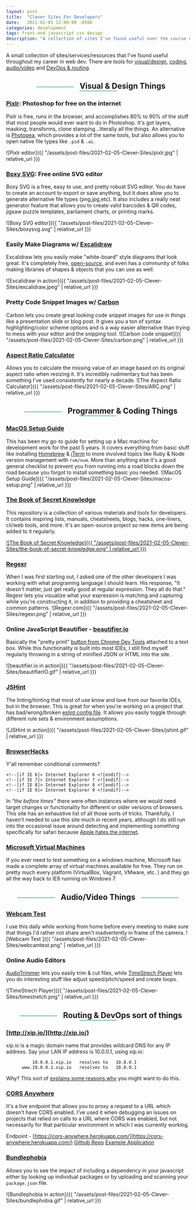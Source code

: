```yaml
---
layout: post
title:  "Clever Sites For Developers"
date:   2021-02-05 12:00:00 -0500
categories: development
tags: front-end javascript css design
description: "A collection of sites I've found useful over the course of my career."
---
```

<style>
	h2:not(.post-title) {text-align: center;}
	h2:not(.post-title):before,
	h2:not(.post-title):after {
		margin: 0 1rem;
		border:0.75px solid #69B5C3;
		display:inline-block;
		content:' ';
    	vertical-align: middle;
    	width: 20%;
	}
	img[alt="Boxy SVG editor"]{max-width: 720px;}
</style>

A small collection of sites/services/resources that I've found useful throughout my career in web dev.
There are tools for [visual/design](#visual--design-things), [coding](#programmer--coding-things), [audio/video](#audiovideo-things) and [DevOps & routing](#routing--devops-sort-of-things).



## Visual & Design Things

### [Pixlr](https://pixlr.com/e/): Photoshop for free on the internet
Pixlr is free, runs in the browser, and accomplishes 80% to 90% of the stuff that most people would ever want to do in Photoshop. It's got layers, masking, transforms, clone stamping...literally all the things. An alternative is [Photopea](https://www.photopea.com/), which provides a lot of the same tools, but also allows you to open native file types like `.psd` & `.ai`.  

![Pixlr editor]({{ "/assets/post-files/2021-02-05-Clever-Sites/pixlr.jpg" | relative_url }})

### [Boxy SVG](https://boxy-svg.com/): Free online SVG editor  
Boxy SVG is a free, easy to use, and pretty robust SVG editor. You do have to create an account to export or save anything, but it does allow you to generate alternative file types (png,jpg,etc). It also includes a really neat generator feature that allows you to create valid barcodes & QR codes, jigsaw puzzle templates, parliament charts, or printing marks. 

![Boxy SVG editor]({{ "/assets/post-files/2021-02-05-Clever-Sites/boxysvg.svg" | relative_url }})

### Easily Make Diagrams w/ [Excalidraw](https://excalidraw.com/)
Excalidraw lets you easily make "white-board" style diagrams that look great. It's completely free, [open-source](https://github.com/excalidraw/excalidraw), and even has a community of folks making libraries of shapes & objects that you can use as well.

![Excalidraw in action]({{ "/assets/post-files/2021-02-05-Clever-Sites/excalidraw.jpeg" | relative_url }})


### Pretty Code Snippet Images w/ [Carbon](https://carbon.now.sh/)
Carbon lets you create great looking code snippet images for use in things like a presentation slide or blog post.
It gives you a ton of syntax highlighting/color scheme options and is a way easier alternative than trying to mess with your editor and the snipping tool.
![Carbon code snippet]({{ "/assets/post-files/2021-02-05-Clever-Sites/carbon.png" | relative_url }})


### [Aspect Ratio Calculator](http://andrew.hedges.name/experiments/aspect_ratio/)
Allows you to calculate the missing value of an image based on its original aspect ratio when resizing it. It's incredibly rudimentary but has been something I've used consistently for nearly a decade.
![The Aspect Ratio Calculator]({{ "/assets/post-files/2021-02-05-Clever-Sites/ARC.png" | relative_url }})

## Programmer & Coding Things

### [MacOS Setup Guide](https://sourabhbajaj.com/mac-setup/)
This has been my go-to guide for setting up a Mac machine for development work for the past 5 years. It covers everything from basic stuff like installing [Homebrew](https://brew.sh/) & [iTerm](https://iterm2.com/) to more involved topics like Ruby & Node version management with `rvm/nvm`. More than anything else it's a good general checklist to prevent you from running into a road blocks down the road because you forgot to install something basic you needed.
![MacOS Setup Guide]({{ "/assets/post-files/2021-02-05-Clever-Sites/macos-setup.png" | relative_url }})

### [The Book of Secret Knowledge](https://github.com/trimstray/the-book-of-secret-knowledge)
This repository is a collection of various materials and tools for developers. It contains inspiring lists, manuals, cheatsheets, blogs, hacks, one-liners, cli/web tools, and more. It's an open-source project so new items are being added to it regularly.

<a href="https://github.com/trimstray/the-book-of-secret-knowledge">![The Book of Secret Knowledge]({{ "/assets/post-files/2021-02-05-Clever-Sites/the-book-of-secret-knowledge.png" | relative_url }})</a>

### [Regexr](https://regexr.com/)
When I was first starting out, I asked one of the other developers I was working with what programing language I should learn. His response, "It doesn't matter, just get really good at regular expression. They all do that." Regexr lets you visualize what your expression is matching and capturing while you're constructing it, in addition to providing a cheatsheet and common patterns.
![Regexr.com]({{ "/assets/post-files/2021-02-05-Clever-Sites/regexr.png" | relative_url }})


### Online JavaScript Beautifier - [beautifier.io](https://beautifier.io/)
Basically the "pretty print" [button from Chrome Dev Tools](https://developers.google.com/web/tools/chrome-devtools/javascript/pretty-print) attached to a text box. While this functionality is built into most IDEs, I still find myself regularly throwing in a string of minified JSON or HTML into the site.

![beautifier.io in action]({{ "/assets/post-files/2021-02-05-Clever-Sites/beautifierIO.gif" | relative_url }})

### [JSHint](https://jshint.com/)
The linting/hinting that most of use know and love from our favorite IDEs, but in the browser. This is great for when you're working on a project that has bad/wrong/broken [eslint config file](https://eslint.org/docs/user-guide/configuring/configuration-files#using-configuration-files). It allows you easily toggle through different rule sets & environment assumptions.

![JSHint in action]({{ "/assets/post-files/2021-02-05-Clever-Sites/jshint.gif" | relative_url }})

<!-- 

May need to add "Dan's Tools" 

### [CSS Font Stack](https://www.cssfontstack.com/)
This site has been around for...
![CSS Fonts - Arial]({{ "/assets/post-files/2021-02-05-Clever-Sites/FontStack.png" | relative_url }})
-->

### [BrowserHacks](http://browserhacks.com/)
Y'all remember conditional comments?
```
<!--[if IE 6]> Internet Explorer 6 <![endif]-->
<!--[if IE 7]> Internet Explorer 7 <![endif]-->
<!--[if IE 8]> Internet Explorer 8 <![endif]-->
<!--[if IE 9]> Internet Explorer 9 <![endif]-->
```

In *"the before times"*  there were often instances where we would need target changes or functionality for different or older versions of browsers. This site has an exhaustive list of all those sorts of tricks. Thankfully, I haven't needed to use this site much in recent years, although I do still run into the occasional issue around detecting and implementing something specifically for safari because [Apple hates the internet](https://threadreaderapp.com/thread/1191026394421026816.html).

### [Microsoft Virtual Machines](https://developer.microsoft.com/en-us/microsoft-edge/tools/vms/)
If you ever need to test something on a windows machine, Microsoft has made a complete array of virtual machines available for free.
They run on pretty much every platform (VirtualBox, Vagrant, VMware, etc. ) and they go all the way back to IE8 running on Windows 7.

## Audio/Video Things

### [Webcam Test](https://webcamtests.com/)
I use this daily while working from home before every meeting to make sure that things I'd rather not share aren't inadvertently in frame of the camera.
![Webcam Test ]({{ "/assets/post-files/2021-02-05-Clever-Sites/webcamtest.png" | relative_url }})

### Online Audio Editors
[AudioTrimmer](https://audiotrimmer.com/#) lets you easily trim & cut files, while [TimeStrech Player](https://29a.ch/timestretch/) lets you do interesting stuff like adjust speed/pitch/speed and create loops.

![TimeStrech Player]({{ "/assets/post-files/2021-02-05-Clever-Sites/timestretch.png" | relative_url }})

## Routing & DevOps sort of things

### [http://xip.io/](http://xip.io/)

xip.io is a magic domain name that provides wildcard DNS for any IP address. Say your LAN IP address is 10.0.0.1, using xip.io:
```
          10.0.0.1.xip.io   resolves to   10.0.0.1
      www.10.0.0.1.xip.io   resolves to   10.0.0.1
```
Why? This sort of [explains some reasons why](https://stackoverflow.com/a/37370422/1608016) you might want to do this.


### [CORS Anywhere](https://github.com/Rob--W/cors-anywhere)
It's a live endpoint that allows you to proxy a request to a URL which doesn't have CORS enabled. I've used it when debugging an issues on projects that relied on calls to a URL where CORS was enabled, but not necessarily for that particular environment in which I was currently working.


Endpoint - [https://cors-anywhere.herokuapp.com/](https://cors-anywhere.herokuapp.com/)
[Github Repo](https://github.com/Rob--W/cors-anywhere/)
[Example Application](https://robwu.nl/cors-anywhere.html)

### [Bundlephobia](https://bundlephobia.com/)
Allows you to see the impact of including a dependency in your javascript either by looking up individual packages or by uploading and scanning your `package.json` file.

![Bundlephobia in action]({{ "/assets/post-files/2021-02-05-Clever-Sites/bundlephobia.gif" | relative_url }})



